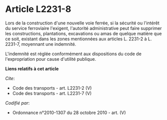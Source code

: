 # Article L2231-8

Lors de la construction d'une nouvelle voie ferrée, si la sécurité ou l'intérêt du service ferroviaire l'exigent, l'autorité
administrative peut faire supprimer les constructions, plantations, excavations ou amas de quelque matière que ce soit,
existant dans les zones mentionnées aux articles L. 2231-2 à L. 2231-7, moyennant une indemnité. 

L'indemnité est réglée conformément aux dispositions du code de l'expropriation pour cause d'utilité publique.

**Liens relatifs à cet article**

_Cite_:

  - Code des transports - art. L2231-2 (V)
  - Code des transports - art. L2231-7 (V)

_Codifié par_:

  - Ordonnance n°2010-1307 du 28 octobre 2010 - art. (V)
